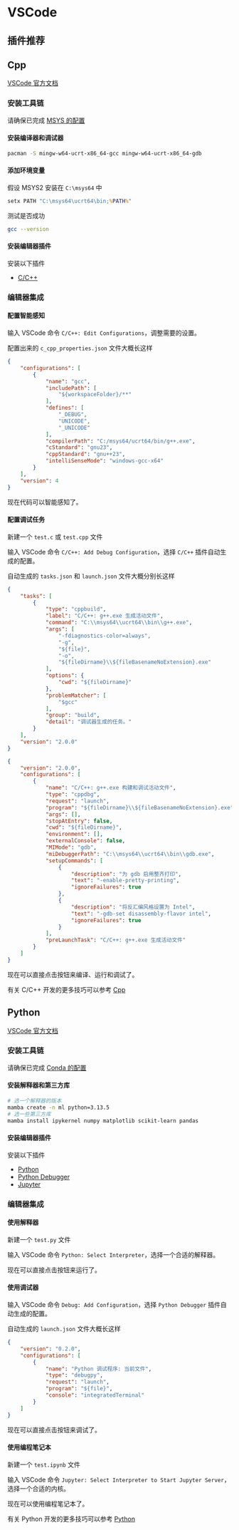 # VSCode

<!-- TODO 插件推荐 -->
## 插件推荐


## Cpp
[VSCode 官方文档](https://code.visualstudio.com/docs/cpp/config-mingw)

### 安装工具链
请确保已完成 [MSYS 的配置](MSYS.md)

#### 安装编译器和调试器

```sh
pacman -S mingw-w64-ucrt-x86_64-gcc mingw-w64-ucrt-x86_64-gdb
```

#### 添加环境变量

假设 MSYS2 安装在 ```C:\msys64``` 中

```bat
setx PATH "C:\msys64\ucrt64\bin;%PATH%"
```

测试是否成功
```sh
gcc --version
```

#### 安装编辑器插件
安装以下插件
- [C/C++](https://marketplace.visualstudio.com/items?itemName=ms-vscode.cpptools)

### 编辑器集成

#### 配置智能感知
输入 VSCode 命令 ```C/C++: Edit Configurations```，调整需要的设置。

配置出来的 ```c_cpp_properties.json``` 文件大概长这样
```json
{
    "configurations": [
        {
            "name": "gcc",
            "includePath": [
                "${workspaceFolder}/**"
            ],
            "defines": [
                "_DEBUG",
                "UNICODE",
                "_UNICODE"
            ],
            "compilerPath": "C:/msys64/ucrt64/bin/g++.exe",
            "cStandard": "gnu23",
            "cppStandard": "gnu++23",
            "intelliSenseMode": "windows-gcc-x64"
        }
    ],
    "version": 4
}
```

现在代码可以智能感知了。

#### 配置调试任务
新建一个 ```test.c``` 或 ```test.cpp``` 文件

输入 VSCode 命令 ```C/C++: Add Debug Configuration```，选择 ```C/C++``` 插件自动生成的配置。

自动生成的 ```tasks.json``` 和 ```launch.json``` 文件大概分别长这样
```json
{
    "tasks": [
        {
            "type": "cppbuild",
            "label": "C/C++: g++.exe 生成活动文件",
            "command": "C:\\msys64\\ucrt64\\bin\\g++.exe",
            "args": [
                "-fdiagnostics-color=always",
                "-g",
                "${file}",
                "-o",
                "${fileDirname}\\${fileBasenameNoExtension}.exe"
            ],
            "options": {
                "cwd": "${fileDirname}"
            },
            "problemMatcher": [
                "$gcc"
            ],
            "group": "build",
            "detail": "调试器生成的任务。"
        }
    ],
    "version": "2.0.0"
}
```
```json
{
    "version": "2.0.0",
    "configurations": [
        {
            "name": "C/C++: g++.exe 构建和调试活动文件",
            "type": "cppdbg",
            "request": "launch",
            "program": "${fileDirname}\\${fileBasenameNoExtension}.exe",
            "args": [],
            "stopAtEntry": false,
            "cwd": "${fileDirname}",
            "environment": [],
            "externalConsole": false,
            "MIMode": "gdb",
            "miDebuggerPath": "C:\\msys64\\ucrt64\\bin\\gdb.exe",
            "setupCommands": [
                {
                    "description": "为 gdb 启用整齐打印",
                    "text": "-enable-pretty-printing",
                    "ignoreFailures": true
                },
                {
                    "description": "将反汇编风格设置为 Intel",
                    "text": "-gdb-set disassembly-flavor intel",
                    "ignoreFailures": true
                }
            ],
            "preLaunchTask": "C/C++: g++.exe 生成活动文件"
        }
    ]
}
```

现在可以直接点击按钮来编译、运行和调试了。

有关 C/C++ 开发的更多技巧可以参考 [Cpp](Cpp.md)

## Python
[VSCode 官方文档](https://code.visualstudio.com/docs/python/python-quick-start)

### 安装工具链
请确保已完成 [Conda 的配置](Conda.md)

#### 安装解释器和第三方库

```sh
# 选一个解释器的版本
mamba create -n ml python=3.13.5
# 选一些第三方库
mamba install ipykernel numpy matplotlib scikit-learn pandas
```

#### 安装编辑器插件
安装以下插件
- [Python](https://marketplace.visualstudio.com/items?itemName=ms-python.python)
- [Python Debugger](https://marketplace.visualstudio.com/items?itemName=ms-python.debugpy)
- [Jupyter](https://marketplace.visualstudio.com/items?itemName=ms-toolsai.jupyter)

### 编辑器集成

#### 使用解释器
新建一个 ```test.py``` 文件

输入 VSCode 命令 ```Python: Select Interpreter```，选择一个合适的解释器。

现在可以直接点击按钮来运行了。

#### 使用调试器

输入 VSCode 命令 ```Debug: Add Configuration```，选择 ```Python Debugger``` 插件自动生成的配置。

自动生成的 ```launch.json``` 文件大概长这样

```json
{
    "version": "0.2.0",
    "configurations": [
        {
            "name": "Python 调试程序: 当前文件",
            "type": "debugpy",
            "request": "launch",
            "program": "${file}",
            "console": "integratedTerminal"
        }
    ]
}
```

现在可以直接点击按钮来调试了。

#### 使用编程笔记本
新建一个 ```test.ipynb``` 文件

输入 VSCode 命令  ```Jupyter: Select Interpreter to Start Jupyter Server```，选择一个合适的内核。

现在可以使用编程笔记本了。

有关 Python 开发的更多技巧可以参考 [Python](Python.md)
